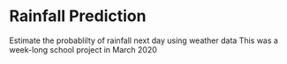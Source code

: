 # Rainfall Prediction

Estimate the probablilty of rainfall next day using weather data
This was a week-long school project in March 2020
